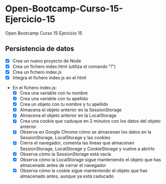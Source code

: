 # Open-Bootcamp-Curso-15-Ejercicio-15

Open Bootcamp Curso 15 Ejercicio 15

## Persistencia de datos

- [X] Crea un nuevo proyecto de Node
- [X] Crea un fichero index.html (utiliza el comando "!")
- [X] Crea un fichero index.js
- [X] Integra el fichero index.js en el html
- En el fichero index.js:
  - [X] Crea una variable con tu nombre
  - [X] Crea una variable con tu apellido
  - [X] Crea un objeto con tu nombre y tu apellido
  - [X] Almacena el objeto anterior en la SessionStorage
  - [X] Almacena el objeto anterior en la LocalStorage
  - [X] Crea una cookie que caduque en 2 minutos con los datos del objeto anterior
  - [X] Observa en Google Chrome cómo se almacenan los datos en la SessionStorage, LocalStorage y las cookies
  - [X] Cierra el navegador, comenta las líneas que almacenan SessionStorage, LocalStorage y CookieStorage y vuelve a abrirlo
  - [X] Observa cómo la SessionStorage está vacía
  - [X] Observa cómo la LocalStorage sigue manteniendo el objeto que has almacenado antes de cerrar el navegador
  - [X] Observa cómo la cookie sigue manteniendo el objeto que has almacenado antes, aunque ya está caducado